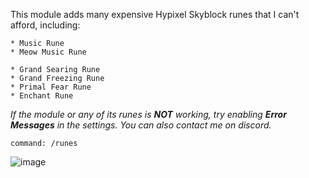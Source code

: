 This module adds many expensive Hypixel Skyblock runes that I can't afford, including:

```
* Music Rune
* Meow Music Rune

* Grand Searing Rune
* Grand Freezing Rune
* Primal Fear Rune
* Enchant Rune
```

*If the module or any of its runes is* ***NOT*** *working, try enabling* ***Error Messages*** *in the settings. You can also contact me on discord.*

```
command: /runes

```

![image](https://i.imgur.com/hOWjLWi.png)
